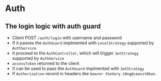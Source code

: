 # Auth

## The login logic with auth guard

- Client POST `/auth/login` with username and password
- If it passes the `AuthGuard` implmented with `LocalStrategy` supported by `AuthService`
- It proceed to the `AuthController`, which will trigger `JwtStrategy` supported by `AuthService`
- `accessToken` returned to the client
- It can be used to pass the `AuthGuard` implmented with `JwtStrategy`
- If `Authorization` record in headers like `bearer theVery.10ng@ceesst0ken`.
